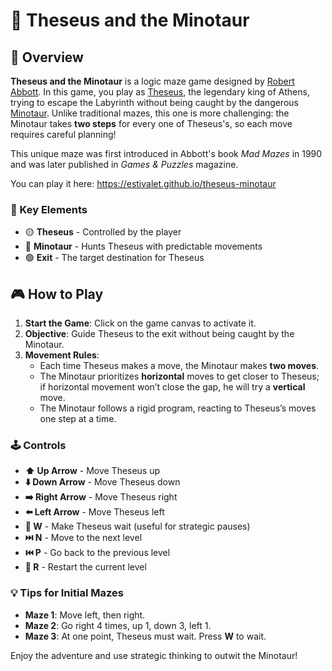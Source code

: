 # 🧩 Theseus and the Minotaur

## 📜 Overview
**Theseus and the Minotaur** is a logic maze game designed by [Robert Abbott](https://en.wikipedia.org/wiki/Robert_Abbott_(game_designer)). In this game, you play as [Theseus](https://en.wikipedia.org/wiki/Theseus), the legendary king of Athens, trying to escape the Labyrinth without being caught by the dangerous [Minotaur](https://en.wikipedia.org/wiki/Minotaur). Unlike traditional mazes, this one is more challenging: the Minotaur takes **two steps** for every one of Theseus's, so each move requires careful planning!

This unique maze was first introduced in Abbott's book *Mad Mazes* in 1990 and was later published in *Games & Puzzles* magazine.

You can play it here: https://estivalet.github.io/theseus-minotaur

### 🎲 Key Elements
- 🟡 **Theseus** - Controlled by the player
- 🔴 **Minotaur** - Hunts Theseus with predictable movements
- 🟢 **Exit** - The target destination for Theseus

## 🎮 How to Play

1. **Start the Game**: Click on the game canvas to activate it.
2. **Objective**: Guide Theseus to the exit without being caught by the Minotaur.
3. **Movement Rules**:
   - Each time Theseus makes a move, the Minotaur makes **two moves**.
   - The Minotaur prioritizes **horizontal** moves to get closer to Theseus; if horizontal movement won’t close the gap, he will try a **vertical** move.
   - The Minotaur follows a rigid program, reacting to Theseus’s moves one step at a time.

### 🕹️ Controls
- **⬆️ Up Arrow** - Move Theseus up
- **⬇️ Down Arrow** - Move Theseus down
- **➡️ Right Arrow** - Move Theseus right
- **⬅️ Left Arrow** - Move Theseus left
- **🔄 W** - Make Theseus wait (useful for strategic pauses)
- **⏭️ N** - Move to the next level
- **⏮️ P** - Go back to the previous level
- **🔁 R** - Restart the current level

### 💡 Tips for Initial Mazes
- **Maze 1**: Move left, then right.
- **Maze 2**: Go right 4 times, up 1, down 3, left 1.
- **Maze 3**: At one point, Theseus must wait. Press **W** to wait.

Enjoy the adventure and use strategic thinking to outwit the Minotaur!

